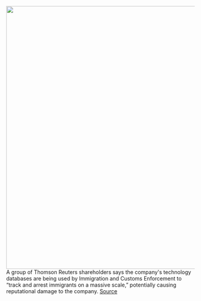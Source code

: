 <img src='https://cdn.vox-cdn.com/thumbor/YAMDcHoqk-a6FLhvBQ_ZHun5VWA=/0x0:1020x676/1200x800/filters:focal(665x160:827x322)/cdn.vox-cdn.com/uploads/chorus_image/image/66829275/thomson-reuters-logo-stock_1020.0.jpg' width='700px' /><br/>
A group of Thomson Reuters shareholders says the company's technology databases are being used by Immigration and Customs Enforcement to “track and arrest immigrants on a massive scale,” potentially causing reputational damage to the company.
<a href='https://www.theverge.com/2020/5/21/21266431/thomson-reuters-ice-clear-software'> Source <a/>